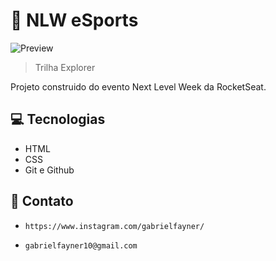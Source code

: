 # 🚀 NLW eSports

![Preview](https://user-images.githubusercontent.com/59628974/190920680-63ad7b63-e285-4a58-b55a-5e22dadf158c.png)

> Trilha Explorer

Projeto construido do evento Next Level Week da RocketSeat.


## 💻 Tecnologias

- HTML 
- CSS
- Git e Github

## 📱 Contato

- ` https://www.instagram.com/gabrielfayner/ `

- `gabrielfayner10@gmail.com`
